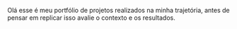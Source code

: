 Olá esse é meu portfólio de projetos realizados na minha trajetória, antes de pensar em replicar isso avalie o contexto e os resultados.
